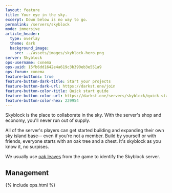 ```yaml
---
layout: feature
title: Your eye in the sky.
excerpt: Down below is no way to go.
permalink: /servers/skyblock
mode: immersive
article_header:
  type: overlay
  theme: dark
  background_image:
    src: ../assets/images/skyblock-hero.png
server: Skyblock
ops-username: cxnema
ops-uuid: 15fb6dd1642e4a619c3b390eb3e551a9
ops-forum: cxnema
feature-buttons: true
feature-button-dark-title: Start your projects
feature-button-dark-url: https://darkst.one/join
feature-button-color-title: Quick start guide
feature-button-color-url: https://darkst.one/servers/skyblock/quick-start
feature-button-color-hex: 229954
---
```


Skyblock is the place to collaborate in the sky. With the server's shop and economy, you'll never run out of supply.

All of the server's players can get started building and expanding their own sky island base-- even if you're not a member. Build by yourself or with friends, everyone starts with an oak tree and a chest. It's skyblock as you know it, no surpises.

We usually use [oak leaves](https://minecraft.gamepedia.com/Leaves) from the game to identify the Skyblock server.

## Management
<div class="ops-section">
  {% include ops.html %}
</div>
